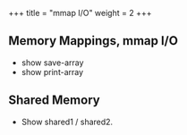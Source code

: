 +++
title = "mmap I/O"
weight = 2
+++

## Memory Mappings, mmap I/O

 - show save-array
 - show print-array
 
## Shared Memory

 - Show shared1 / shared2.

